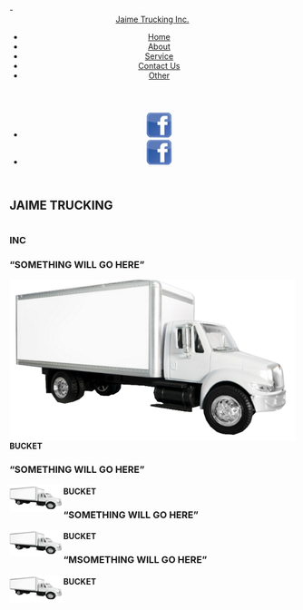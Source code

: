 <html lang="en">
 <head>
 <meta http-equiv="Content-Type" content="text/html; charset=utf-8" />
 <title>Jaime Trucking</title>
 <link rel="stylesheet" href="css/style.css"/>
 <script type="text/javascript" src="https://ajax.googleapis.com/ajax/libs/jquery/1.10.2/jquery.min.js"></script>
 <link href='http://fonts.googleapis.com/css?family=Wellfleet' rel='stylesheet' type='text/css'>
 <link href='http://fonts.googleapis.com/css?family=Wellfleet' rel='stylesheet' type='text/css'>
 <link href='http://fonts.googleapis.com/css?family=Arvo:400,700,400italic,700italic' rel='stylesheet' type='text/css'> 
 <link href='http://fonts.googleapis.com/css?family=Oswald' rel='stylesheet' type='text/css'>
 <link href='http://fonts.googleapis.com/css?family=Goudy+Bookletter+1911' rel='stylesheet' type='text/css'>
 - <script>

- </script>
</head>

<body>

<!-- HEADER START-->
<header id="header">
<div class="content">

<div id="logo"><a href=""> Jaime Trucking Inc.</a></div>
<nav id="nav">
 <ul>
 <li><a href="#slide1" class="active" title="Next Section" >Home</a></li>
 <li><a href="#slide2" title="Next Section">About</a></li>
 <li><a href="#slide3" title="Next Section">Service</a></li>
 <li><a href="#slide4" title="Next Section">Contact Us</a></li>
 <li><a href="#slide5" title="Next Section">Other</a></li>
 </ul>
</nav>
</div>

</header>

<header id="headersocial">
<div class="social">
<nav id="navsocial">
 <ul>
 
 <li><a href="http://www.facebook.com"> <img src="img/fb.png"></a></li>
 <li><a href="http://www.facebook.com"> <img src="img/fb.png"></a></li>
 </ul>
</nav>
</div>
</header>

<!-- SLIDES START --> 
 <div id="slide1">

 <div class="content">
 <div id="christmas_tree"> </div>
 <div id="snowflakes1"></div>
 <div id="snowflakes2"></div>
 <div id="divider"> </div>
 <h2>JAIME TRUCKING</h2>

 <h1></h1>
 
 <h3>INC </h3>
 <div id="ribbon"></div>
 <div id="new_year"> </div>
 </div> 
 </div> 
 
 <div id="slide2">
 <div class="content" >
 <div class="quotes_container">
 <h3 class="quotes">“SOMETHING WILL GO HERE”</h3>
 <img src="img/jaime1.png" align="left"/> <h4 class="author_name_black">BUCKET </h4>
 </div> 
 </div> 
 </div> 
 <div id="slide3">
 <div class="content">
 <div class="quotes_container">
 <h3 class="quotes">“SOMETHING WILL GO HERE” </h3>
 <img src="img/jaime2.png" align="left"/> <h4 class="author_name_black">BUCKET </h4>
 </div> 
 </div> 
 </div> 
 <div id="slide4">
 <div class="content">
 <div class="quotes_container">
 <h3 class="quotes">“SOMETHING WILL GO HERE” </h3>
 <img src="img/jaime2.png" align="left"/> <h4 class="author_name_white">BUCKET </h4>
 </div> 
 </div> 
 </div> 
 <div id="slide5">
 <div class="content">
 <div class="quotes_container">
 <h3 class="quotes">“MSOMETHING WILL GO HERE” </h3>
 <img src="img/jaime2.png" align="left"/> <h4 class="author_name_black">BUCKET </h4>
 </div> 
 
 </div> 
 </div> 
 <!--- SLIDES END -->
</body>
</html>

